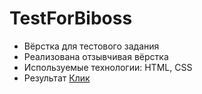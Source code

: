 # TestForBiboss
 - Вёрстка для тестового задания
 - Реализована отзывчивая вёрстка
 - Используемые технологии: HTML, CSS
 - Результат [Клик](https://lovepuff-d.github.io/testforbiboss/)
